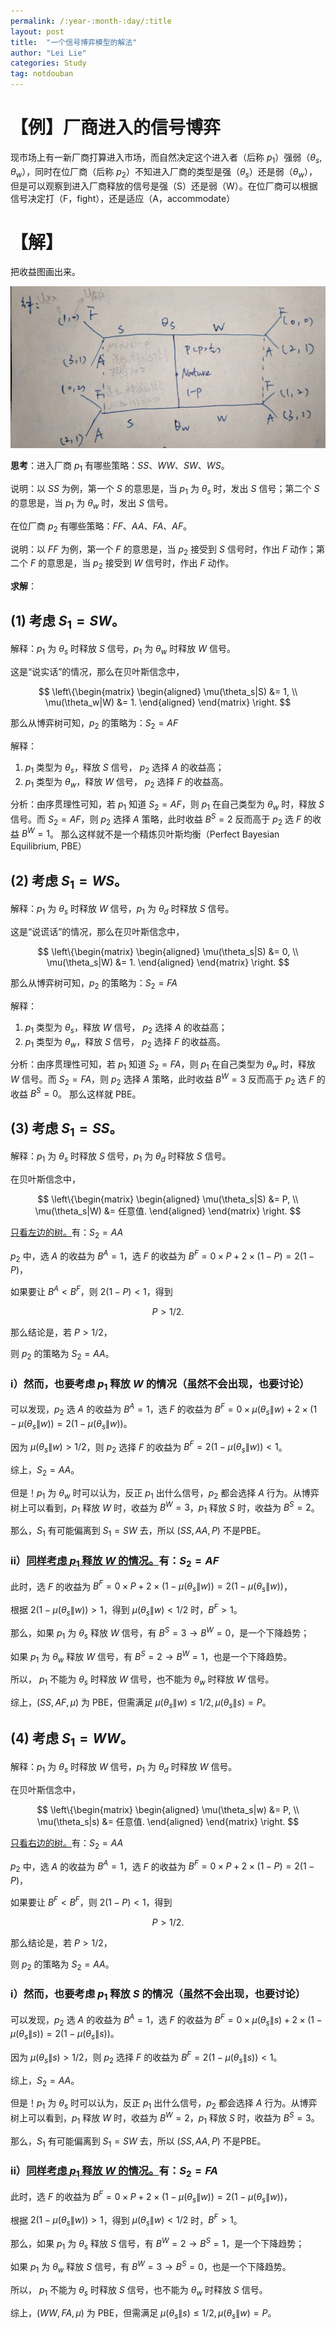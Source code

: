 ```yaml
---
permalink: /:year-:month-:day/:title
layout: post
title:  "一个信号博弈模型的解法"
author: "Lei Lie"
categories: Study
tag: notdouban
---
```


# 【例】厂商进入的信号博弈

现市场上有一新厂商打算进入市场，而自然决定这个进入者（后称 $p_1$）强弱（$\theta_s$, $\theta_w$），同时在位厂商（后称 $p_2$）不知进入厂商的类型是强（$\theta_s$）还是弱（$\theta_w$），但是可以观察到进入厂商释放的信号是强（S）还是弱（W）。在位厂商可以根据信号决定打（F，fight），还是适应（A，accommodate）

# 【解】

把收益图画出来。

![benefit game tree](../images/img-2022-11-14/benefit.webp)

**思考**：进入厂商 $p_1$ 有哪些策略：$SS$、$WW$、$SW$、$WS$。

说明：以 $SS$ 为例，第一个 $S$ 的意思是，当 $p_1$ 为 $\theta_s$ 时，发出 $S$ 信号；第二个 $S$ 的意思是，当 $p_1$ 为 $\theta_w$ 时，发出 $S$ 信号。

在位厂商 $p_2$ 有哪些策略：$FF$、$AA$、$FA$、$AF$。

说明：以 $FF$ 为例，第一个 $F$ 的意思是，当 $p_2$ 接受到 $S$ 信号时，作出 $F$ 动作；第二个 $F$ 的意思是，当 $p_2$ 接受到 $W$ 信号时，作出 $F$ 动作。

**求解**：

## (1) 考虑 $S_1=SW$。

解释：$p_1$ 为 $\theta_s$ 时释放 $S$ 信号，$p_1$ 为 $\theta_w$ 时释放 $W$ 信号。

这是“说实话”的情况，那么在贝叶斯信念中，

$$
\left\{\begin{matrix}
\begin{aligned}
\mu(\theta_s|S) &= 1,     \\
\mu(\theta_w|W) &= 1.    
\end{aligned}
\end{matrix}
\right.
$$

那么从博弈树可知，$p_2$ 的策略为：$S_2=AF$

解释： 

1) $p_1$ 类型为 $\theta_s$，释放 $S$ 信号， $p_2$ 选择 $A$ 的收益高；
2) $p_1$ 类型为 $\theta_w$，释放 $W$ 信号， $p_2$ 选择 $F$ 的收益高。

分析：由序贯理性可知，若 $p_1$ 知道 $S_2=AF$，则 $p_1$ 在自己类型为 $\theta_w$ 时，释放 $S$ 信号。而 $S_2=AF$，则 $p_2$ 选择 $A$ 策略，此时收益 $B^S=2$ 反而高于 $p_2$ 选 $F$ 的收益 $B^W=1$。 那么这样就不是一个精炼贝叶斯均衡（Perfect Bayesian Equilibrium, PBE）

## (2) 考虑 $S_1=WS$。

解释：$p_1$ 为 $\theta_s$ 时释放 $W$ 信号，$p_1$ 为 $\theta_d$ 时释放 $S$ 信号。

这是“说谎话”的情况，那么在贝叶斯信念中，

$$
\left\{\begin{matrix}
\begin{aligned}
\mu(\theta_s|S) &= 0,     \\
\mu(\theta_s|W) &= 1.
\end{aligned}
\end{matrix}
\right.
$$

那么从博弈树可知，$p_2$ 的策略为：$S_2=FA$

解释： 

1) $p_1$ 类型为 $\theta_s$，释放 $W$ 信号， $p_2$ 选择 $A$ 的收益高；
2) $p_1$ 类型为 $\theta_w$，释放 $S$ 信号， $p_2$ 选择 $F$ 的收益高。

分析：由序贯理性可知，若 $p_1$ 知道 $S_2=FA$，则 $p_1$ 在自己类型为 $\theta_w$ 时，释放 $W$ 信号。而 $S_2=FA$，则 $p_2$ 选择 $A$ 策略，此时收益 $B^W=3$ 反而高于 $p_2$ 选 $F$ 的收益 $B^S=0$。 那么这样就 PBE。

## (3) 考虑 $S_1=SS$。

解释：$p_1$ 为 $\theta_s$ 时释放 $S$ 信号，$p_1$ 为 $\theta_d$ 时释放 $S$ 信号。

在贝叶斯信念中，

$$
\left\{\begin{matrix}
\begin{aligned}
\mu(\theta_s|S) &= P,     \\
\mu(\theta_s|W) &= 任意值.    
\end{aligned}
\end{matrix}
\right.
$$

<u>只看左边的树。</u>有：$S_2=AA$

$p_2$ 中，选 $A$ 的收益为 $B^{A}=1$，选 $F$ 的收益为 $B^{F}=0\times P+2\times(1-P)=2(1-P)$，

如果要让 $B^{A} < B^{F}$，则 $2(1-P)<1$，得到

$$
P > 1/2.
$$

那么结论是，若 $P > 1/2$，

则 $p_2$ 的策略为 $S_2=AA$。

### i）**然而，也要考虑 $p_1$ 释放 $W$ 的情况（虽然不会出现，也要讨论）**

可以发现，$p_2$ 选 $A$ 的收益为 $B^{A}=1$，选 $F$ 的收益为 $B^{F}=0\times \mu(\theta_s\|w)+2\times(1-\mu(\theta_s\|w))=2(1-\mu(\theta_s\|w))$。

因为 $\mu(\theta_s\|w) > 1/2$，则 $p_2$ 选择 $F$ 的收益为 $B^{F}=2(1-\mu(\theta_s\|w))<1$。

综上，$S_2=AA$。

但是！$p_1$ 为 $\theta_w$ 时可以认为，反正 $p_1$ 出什么信号，$p_2$ 都会选择 $A$ 行为。从博弈树上可以看到，$p_1$ 释放 $W$ 时，收益为 $B^W=3$，$p_1$ 释放 $S$ 时，收益为 $B^S=2$。

那么，$S_1$ 有可能偏离到 $S_1=SW$ 去，所以 $(SS,AA,P)$ 不是PBE。 

### ii）<u>同样考虑 $p_1$ 释放 $W$ 的情况。</u>有：$S_2=AF$

此时，选 $F$ 的收益为 $B^{F}=0\times P+2\times(1-\mu(\theta_s\|w))=2(1-\mu(\theta_s\|w))$，

根据 $2(1-\mu(\theta_s\|w))>1$，得到 $\mu(\theta_s\|w) < 1/2$ 时，$B^{F}>1$。

那么，如果 $p_1$ 为 $\theta_s$ 释放 $W$ 信号，有 $B^{S}=3 \rightarrow B^{W}=0$，是一个下降趋势；

如果 $p_1$ 为 $\theta_w$ 释放 $W$ 信号，有 $B^{S}=2 \rightarrow B^{W}=1$，也是一个下降趋势。

所以， $p_1$ 不能为 $\theta_s$ 时释放 $W$ 信号，也不能为 $\theta_w$ 时释放 $W$ 信号。

综上，$(SS,AF,\mu)$ 为 PBE，但需满足 $\mu(\theta_s\|w)\le 1/2,\mu(\theta_s\|s)=P$。

## (4) 考虑 $S_1=WW$。

解释：$p_1$ 为 $\theta_s$ 时释放 $W$ 信号，$p_1$ 为 $\theta_d$ 时释放 $W$ 信号。

在贝叶斯信念中，

$$
\left\{\begin{matrix}
\begin{aligned}
\mu(\theta_s|w) &= P,     \\
\mu(\theta_s|s) &= 任意值.    
\end{aligned}
\end{matrix}
\right.
$$

<u>只看右边的树。</u>有：$S_2=AA$

$p_2$ 中，选 $A$ 的收益为 $B^{A}=1$，选 $F$ 的收益为 $B^{F}=0\times P+2\times(1-P)=2(1-P)$，

如果要让 $B^{F} < B^{F}$，则 $2(1-P)<1$，得到

$$
P > 1/2.
$$

那么结论是，若 $P > 1/2$，

则 $p_2$ 的策略为 $S_2=AA$。

### i）**然而，也要考虑 $p_1$ 释放 $S$ 的情况（虽然不会出现，也要讨论）**

可以发现，$p_2$ 选 $A$ 的收益为 $B^{A}=1$，选 $F$ 的收益为 $B^{F}=0\times \mu(\theta_s\|s)+2\times(1-\mu(\theta_s\|s))=2(1-\mu(\theta_s\|s))$。

因为 $\mu(\theta_s\|s) > 1/2$，则 $p_2$ 选择 $F$ 的收益为 $B^{F}=2(1-\mu(\theta_s\|s))<1$。

综上，$S_2=AA$。

但是！$p_1$ 为 $\theta_s$ 时可以认为，反正 $p_1$ 出什么信号，$p_2$ 都会选择 $A$ 行为。从博弈树上可以看到，$p_1$ 释放 $W$ 时，收益为 $B^W=2$，$p_1$ 释放 $S$ 时，收益为 $B^S=3$。

那么，$S_1$ 有可能偏离到 $S_1=SW$ 去，所以 $(SS,AA,P)$ 不是PBE。 

### ii）<u>同样考虑 $p_1$ 释放 $W$ 的情况。</u>有：$S_2=FA$

此时，选 $F$ 的收益为 $B^{F}=0\times P+2\times(1-\mu(\theta_s\|w))=2(1-\mu(\theta_s\|w))$，

根据 $2(1-\mu(\theta_s\|w))>1$，得到 $\mu(\theta_s\|w) < 1/2$ 时，$B^{F}>1$。

那么，如果 $p_1$ 为 $\theta_s$ 释放 $S$ 信号，有 $B^{W}=2 \rightarrow B^{S}=1$，是一个下降趋势；

如果 $p_1$ 为 $\theta_w$ 释放 $S$ 信号，有 $B^{W}=3 \rightarrow B^{S}=0$，也是一个下降趋势。

所以， $p_1$ 不能为 $\theta_s$ 时释放 $S$ 信号，也不能为 $\theta_w$ 时释放 $S$ 信号。

综上，$(WW,FA,\mu)$ 为 PBE，但需满足 $\mu(\theta_s\|s)\le 1/2,\mu(\theta_s\|w)=P$。
